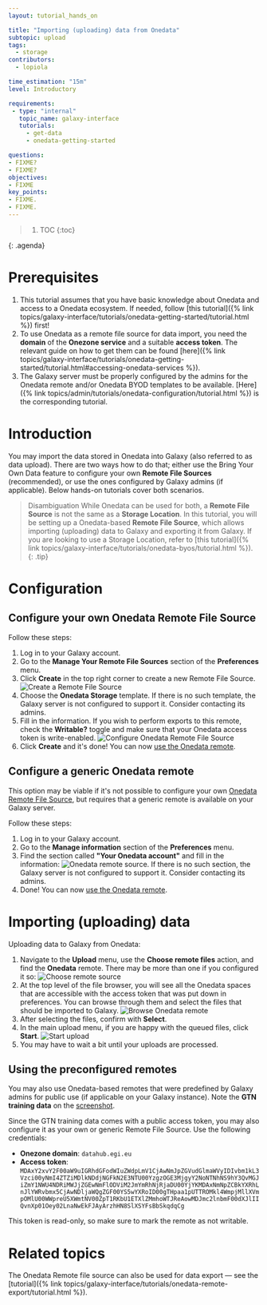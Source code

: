 ```yaml
---
layout: tutorial_hands_on

title: "Importing (uploading) data from Onedata"
subtopic: upload
tags:
  - storage
contributors:
  - lopiola

time_estimation: "15m"
level: Introductory

requirements:
 - type: "internal"
   topic_name: galaxy-interface
   tutorials:
     - get-data
     - onedata-getting-started

questions:
- FIXME?
- FIXME?
objectives:
- FIXME
key_points:
- FIXME.
- FIXME.
---
```


<!-- FIXME consider using {: .hands-on} sections -->
<!-- FIXME image showing the Onedata/Galaxy UIs -->


> <agenda-title></agenda-title>
>
> 1. TOC
> {:toc}
>
{: .agenda}


# Prerequisites

1. This tutorial assumes that you have basic knowledge about Onedata and access 
   to a Onedata ecosystem. If needed, follow 
   [this tutorial]({% link topics/galaxy-interface/tutorials/onedata-getting-started/tutorial.html %})
   first!
2. To use Onedata as a remote file source for data import, you need the
   **domain** of the **Onezone service** and a suitable **access token**. The
   relevant guide on how to get them can be found 
   [here]({% link topics/galaxy-interface/tutorials/onedata-getting-started/tutorial.html#accessing-onedata-services %}). 
3. The Galaxy server must be properly configured by the admins for the Onedata
   remote and/or Onedata BYOD templates to be available. 
   [Here]({% link topics/admin/tutorials/onedata-configuration/tutorial.html %}) is the corresponding tutorial.


# Introduction

You may import the data stored in Onedata into Galaxy (also referred to as data
upload). There are two ways how to do that; either use the Bring Your Own Data
feature to configure your own **Remote File Sources** (recommended), or use the
ones configured by Galaxy admins (if applicable). Below hands-on tutorials cover
both scenarios.


> <tip-title>Disambiguation</tip-title>
> While Onedata can be used for both, a **Remote File Source** is not the same
> as a **Storage Location**. In this tutorial, you will be setting up a
> Onedata-based **Remote File Source**, which allows importing (uploading) data
> to Galaxy and exporting it from Galaxy. If you are looking to use a Storage
> Location, refer to 
> [this tutorial]({% link topics/galaxy-interface/tutorials/onedata-byos/tutorial.html %}).
{: .tip}


# Configuration

## Configure your own Onedata Remote File Source

Follow these steps:

1. Log in to your Galaxy account.
2. Go to the **Manage Your Remote File Sources** section of the **Preferences** menu.
3. Click **Create** in the top right corner to create a new Remote File Source.
   ![Create a Remote File Source](../../images/onedata-remote-import/configure-create-rfs.png)
4. Choose the **Onedata Storage** template. If there is no such template, the 
   Galaxy server is not configured to support it. Consider contacting its admins.
5. Fill in the information. If you wish to perform exports to this remote, check
   the **Writable?** toggle and make sure that your Onedata access token is write-enabled.
   ![Configure Onedata Remote File Source](../../images/onedata-remote-import/configure-onedata-rfs.png)
6. Click **Create** and it's done! You can now [use the Onedata remote](#importing-data).


## Configure a generic Onedata remote

This option may be viable if it's not possible to configure your own 
[Onedata Remote File Source](#configure-your-own-onedata-remote-file-source),
but requires that a generic remote is available on your Galaxy server.

Follow these steps:
1. Log in to your Galaxy account.
2. Go to the **Manage information** section of the **Preferences** menu.
3. Find the section called **"Your Onedata account"** and fill in the information:
   ![Onedata remote source](../../images/onedata-remote-import/preferences-generic-rfs.png).
   If there is no such section, the Galaxy server is not configured to support it. 
   Consider contacting its admins.
4. Done! You can now [use the Onedata remote](#importing-uploading-data).


# Importing (uploading) data

Uploading data to Galaxy from Onedata:

1. Navigate to the **Upload** menu, use the **Choose remote files** action, and find the 
   **Onedata** remote. There may be more than one if you configured it so: 
   ![Choose remote source](../../images/onedata-remote-import/upload-choose-rfs.png)
2. At the top level of the file browser, you will see all the Onedata spaces that are
   accessible with the access token that was put down in preferences. You can browse
   through them and select the files that should be imported to Galaxy.
   ![Browse Onedata remote](../../images/onedata-remote-import/upload-browse-rfs.png)
3. After selecting the files, confirm with **Select**.
4. In the main upload menu, if you are happy with the queued files, click **Start**.
   ![Start upload](../../images/onedata-remote-import/upload-start.png)
5. You may have to wait a bit until your uploads are processed.


## Using the preconfigured remotes

You may also use Onedata-based remotes that were predefined by Galaxy admins for
public use (if applicable on your Galaxy instance). Note the **GTN training data**
on the [screenshot](#importing-uploading-data).

Since the GTN training data comes with a public access token, you may also configure
it as your own or generic Remote File Source. Use the following credentials:

* **Onezone domain**: `datahub.egi.eu`
* **Access token**: `MDAxY2xvY2F00aW9uIGRhdGFodWIuZWdpLmV1CjAwNmJpZGVudGlmaWVyIDIvbm1kL3Vzci00yNmI4ZTZiMDlkNDdjNGFkN2E3NTU00YzgzOGE3MjgyY2NoNTNhNS9hY3QvMGJiZmY1NWU4NDRiMWJjZGEwNmFlODViM2JmYmRhNjRjaDU00YjYKMDAxNmNpZCBkYXRhLnJlYWRvbmx5CjAwNDljaWQgZGF00YS5wYXRoID00gTHpaa1pUTTROMkl4WmpjMllXVmpOMlU00WWpreU5XWmtNV00ZpT1RKbU1ETXlZMmhoWTJReAowMDJmc2lnbmF00dXJlIIQvnXp01Oey02LnaNwEkFJAyArzhHN8SlXSYFsBbSkqdqCg`

This token is read-only, so make sure to mark the remote as not writable.


# Related topics

The Onedata Remote file source can also be used for data export — see the 
[tutorial]({% link topics/galaxy-interface/tutorials/onedata-remote-export/tutorial.html %}).
